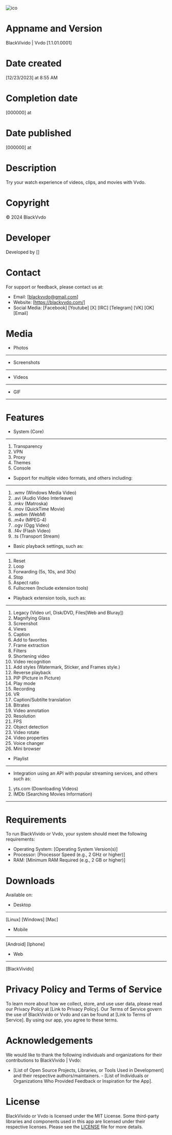 ![ico](https://github.com/LoneStamp99/Vvdo/assets/93658802/64e1fdea-cf16-488e-a7e5-515d5f77c503)

# Appname and Version
 BlackVivido | Vvdo [1.1.01.0001]

# Date created
[12/23/2023] at 8:55 AM

# Completion date
[000000] at

# Date published
[000000] at

# Description
Try your watch experience of videos, clips, and movies with Vvdo.

# Copyright
© 2024 BlackVvdo

# Developer
Developed by []

# Contact
For support or feedback, please contact us at:
- Email: [blackvvdo@gmail.com]
- Website: [https://blackvvdo.com/]
- Social Media: [Facebook] [Youtube] [X] [IRC] [Telegram] [VK] [OK] [Email]

# Media
- Photos
---
- Screenshots
---
- Videos
---
- GIF
---

# Features
- System (Core)
---
  1. Transparency
  2. VPN
  3. Proxy
  4. Themes
  5. Console
     
- Support for multiple video formats, and others including:
---
1. .wmv (Windows Media Video)
2. .avi (Audio Video Interleave)
3. .mkv (Matroska)
4. .mov (QuickTime Movie)
5. .webm (WebM)
6. .m4v (MPEG-4)
7. .ogv (Ogg Video)
8. .f4v (Flash Video)
9. .ts (Transport Stream)
    
- Basic playback settings, such as:
---
  1. Reset
  2. Loop
  3. Forwarding (5s, 10s, and 30s)
  4. Stop
  5. Aspect ratio
  6. Fullscreen (Include extension tools)
     
- Playback extension tools, such as:
---
  1. Legacy (Video url, Disk/DVD, Files[Web and Bluray])
  2. Magnifying Glass
  3. Screenshot
  4. Views
  5. Caption
  6. Add to favorites
  7. Frame extraction
  8. Filters
  9. Shortening video
  10. Video recognition
  11. Add styles (Watermark, Sticker, and Frames style.)
  12. Reverse playback
  13. PIP (Picture in Picture)
  14. Play mode
  15. Recording
  16. VR
  17. Caption/Subtilte translation
  18. Bitrates
  19. Video annotation
  20. Resolution
  21. FPS
  22. Object detection
  23. Video rotate
  24. Video properties
  25. Voice changer
  26. Mini browser
      
- Playlist
---
- Integration using an API with popular streaming services, and others such as:
1. yts.com (Downloading Videos)
2. IMDb (Searching Movies Information)
---

# Requirements
To run BlackVivido or Vvdo, your system should meet the following requirements:
- Operating System: [Operating System Version(s)]
- Processor: [Processor Speed (e.g., 2 GHz or higher)]
- RAM: [Minimum RAM Required (e.g., 2 GB or higher)]

# Downloads
Available on:

- Desktop
---
[Linux] [Windows] [Mac]

- Mobile
---
[Android] [Iphone]

- Web
---
[BlackVivido]

# Privacy Policy and Terms of Service
To learn more about how we collect, store, and use user data, please read our Privacy Policy at [Link to Privacy Policy]. Our Terms of Service govern the use of BlackVivido or Vvdo and can be found at [Link to Terms of Service]. By using our app, you agree to these terms.

# Acknowledgements
We would like to thank the following individuals and organizations for their contributions to BlackVivido | Vvdo:
- [List of Open Source Projects, Libraries, or Tools Used in Development] and their respective authors/maintainers. - [List of Individuals or Organizations Who Provided Feedback or Inspiration for the App].

# License
BlackVivido or Vvdo is licensed under the MIT License. Some third-party libraries and components used in this app are licensed under their respective licenses. Please see the [LICENSE](LICENSE) file for more details.
